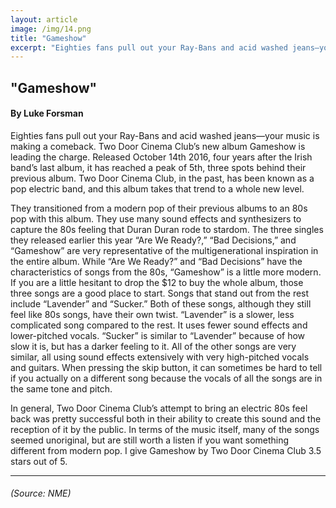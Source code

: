 ```yaml
---
layout: article
image: /img/14.png
title: "Gameshow"
excerpt: "Eighties fans pull out your Ray-Bans and acid washed jeans—your music is making a comeback."
---
```


<h2>"Gameshow"</h2>
<h4>By Luke Forsman</h4>

Eighties fans pull out your Ray-Bans and acid washed jeans—your music is making a comeback. Two Door Cinema Club’s new album Gameshow is leading the charge. Released October 14th 2016, four years after the Irish band’s last album, it has reached a peak of 5th, three spots behind their previous album. Two Door Cinema Club, in the past, has been known as a pop electric band, and this album takes that trend to a whole new level.

They transitioned from a modern pop of their previous albums to an 80s pop with this album. They use many sound effects and synthesizers to capture the 80s feeling that Duran Duran rode to stardom. The three singles they released earlier this year “Are We Ready?,” “Bad Decisions,” and “Gameshow” are very representative of the multigenerational inspiration in the entire album. While “Are We Ready?” and “Bad Decisions” have the characteristics of songs from the 80s, “Gameshow” is a little more modern. If you are a little hesitant to drop the $12 to buy the whole album, those three songs are a good place to start. Songs that stand out from the rest include “Lavender” and “Sucker.” Both of these songs, although they still feel like 80s songs, have their own twist. “Lavender” is a slower, less complicated song compared to the rest. It uses fewer sound effects and lower-pitched vocals. “Sucker” is similar to “Lavender” because of how slow it is, but has a darker feeling to it. All of the other songs are very similar, all using sound effects extensively with very high-pitched vocals and guitars. When pressing the skip button, it can sometimes be hard to tell if you actually on a different song because the vocals of all the songs are in the same tone and pitch.

In general, Two Door Cinema Club’s attempt to bring an electric 80s feel back was pretty successful both in their ability to create this sound and the reception of it by the public. In terms of the music itself, many of the songs seemed unoriginal, but are still worth a listen if you want something different from modern pop. I give Gameshow by Two Door Cinema Club 3.5 stars out of 5.
 
<hr style="border-color:#7D7D7D;height:0.5px;">
<h6> (Source: NME) </h6>

